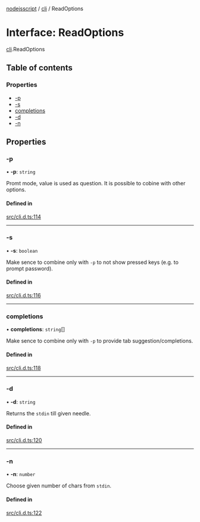 [nodejsscript](../README.md) / [cli](../modules/cli.md) / ReadOptions

# Interface: ReadOptions

[cli](../modules/cli.md).ReadOptions

## Table of contents

### Properties

- [-p](cli.ReadOptions.md#-p)
- [-s](cli.ReadOptions.md#-s)
- [completions](cli.ReadOptions.md#completions)
- [-d](cli.ReadOptions.md#-d)
- [-n](cli.ReadOptions.md#-n)

## Properties

### -p

• **-p**: `string`

Promt mode, value is used as question. It is possible to cobine with other options.

#### Defined in

[src/cli.d.ts:114](https://github.com/jaandrle/nodejsscript/blob/a6e3251/src/cli.d.ts#L114)

___

### -s

• **-s**: `boolean`

Make sence to combine only with `-p` to not show pressed keys (e.g. to prompt password).

#### Defined in

[src/cli.d.ts:116](https://github.com/jaandrle/nodejsscript/blob/a6e3251/src/cli.d.ts#L116)

___

### completions

• **completions**: `string`[]

Make sence to combine only with `-p` to provide tab suggestion/completions.

#### Defined in

[src/cli.d.ts:118](https://github.com/jaandrle/nodejsscript/blob/a6e3251/src/cli.d.ts#L118)

___

### -d

• **-d**: `string`

Returns the `stdin` till given needle.

#### Defined in

[src/cli.d.ts:120](https://github.com/jaandrle/nodejsscript/blob/a6e3251/src/cli.d.ts#L120)

___

### -n

• **-n**: `number`

Choose given number of chars from `stdin`.

#### Defined in

[src/cli.d.ts:122](https://github.com/jaandrle/nodejsscript/blob/a6e3251/src/cli.d.ts#L122)
